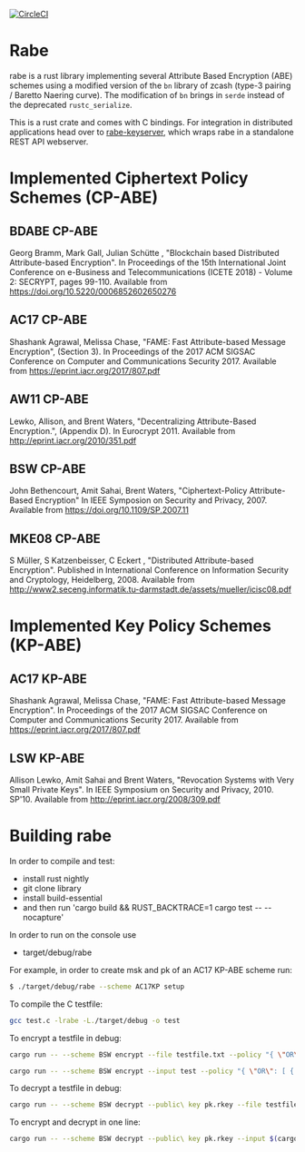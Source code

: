 
[![CircleCI](https://img.shields.io/circleci/build/github/Fraunhofer-AISEC/rabe/master?style=flat-square&token=34294d6ee7dca20e0fe912aeffea61aa53b812a6)](https://circleci.com/gh/Fraunhofer-AISEC/rabe)

# Rabe

rabe is a rust library implementing several Attribute Based Encryption (ABE) schemes using a modified version of the `bn` library of zcash (type-3 pairing / Baretto Naering curve). The modification of `bn` brings in `serde` instead of the deprecated `rustc_serialize`.

This is a rust crate and comes with C bindings. For integration in distributed applications head over to [rabe-keyserver](ttps://github.com/Fraunhofer-AISEC/rabe-keyserver), which wraps rabe in a standalone REST API webserver.

# Implemented Ciphertext Policy Schemes (CP-ABE)

## BDABE CP-ABE

Georg Bramm, Mark Gall, Julian Schütte , "Blockchain based Distributed Attribute-based Encryption". In Proceedings of the 15th International Joint Conference on e-Business and Telecommunications (ICETE 2018) - Volume 2: SECRYPT, pages 99-110. Available from https://doi.org/10.5220/0006852602650276

## AC17 CP-ABE

Shashank Agrawal, Melissa Chase, "FAME: Fast Attribute-based Message Encryption", (Section 3). In Proceedings of the 2017 ACM SIGSAC Conference on Computer and Communications Security 2017. Available from https://eprint.iacr.org/2017/807.pdf

## AW11 CP-ABE

Lewko, Allison, and Brent Waters, "Decentralizing Attribute-Based Encryption.", (Appendix D). In Eurocrypt 2011. Available from http://eprint.iacr.org/2010/351.pdf

## BSW CP-ABE

John Bethencourt, Amit Sahai, Brent Waters, "Ciphertext-Policy Attribute-Based Encryption" In IEEE Symposion on Security and Privacy, 2007. Available from https://doi.org/10.1109/SP.2007.11

## MKE08 CP-ABE

S Müller, S Katzenbeisser, C Eckert , "Distributed Attribute-based Encryption". Published in International Conference on Information Security and Cryptology, Heidelberg, 2008. Available from http://www2.seceng.informatik.tu-darmstadt.de/assets/mueller/icisc08.pdf


# Implemented Key Policy Schemes (KP-ABE)

## AC17 KP-ABE

Shashank Agrawal, Melissa Chase, "FAME: Fast Attribute-based Message Encryption". In Proceedings of the 2017 ACM SIGSAC Conference on Computer and Communications Security 2017. Available from https://eprint.iacr.org/2017/807.pdf

## LSW KP-ABE 

Allison Lewko, Amit Sahai and Brent Waters, "Revocation Systems with Very Small Private Keys". In IEEE Symposium on Security and Privacy, 2010. SP'10. Available from http://eprint.iacr.org/2008/309.pdf

# Building rabe

In order to compile and test:
- install rust nightly
- git clone library 
- install build-essential
- and then run 'cargo build && RUST_BACKTRACE=1 cargo test -- --nocapture'

In order to run on the console use 
- target/debug/rabe

For example, in order to create msk and pk of an AC17 KP-ABE scheme run:
```bash
$ ./target/debug/rabe --scheme AC17KP setup
```

To compile the C testfile:
```bash
gcc test.c -lrabe -L./target/debug -o test
```

To encrypt a testfile in debug:
```bash
cargo run -- --scheme BSW encrypt --file testfile.txt --policy "{ \"OR\": [ { \"ATT\": \"test1\"}, {\"ATT\": \"test2\"} ] }"
```

```bash
cargo run -- --scheme BSW encrypt --input test --policy "{ \"OR\": [ { \"ATT\": \"test1\"}, {\"ATT\": \"test2\"} ] }"
```

To decrypt a testfile in debug:
```bash
cargo run -- --scheme BSW decrypt --public\ key pk.rkey --file testfile.txt.rct --secret\ key sk.rkey
```

To encrypt and decrypt in one line:
```bash
cargo run -- --scheme BSW decrypt --public\ key pk.rkey --input $(cargo run -- --scheme BSW encrypt --input test --policy "{ \"OR\": [ { \"ATT\": \"test1\"}, {\"ATT\": \"test2\"} ] }") --secret\ key sk.rkey
```